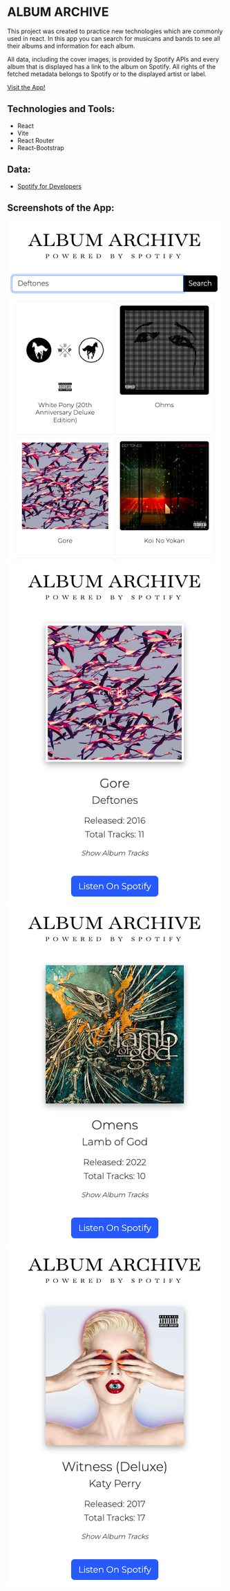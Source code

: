 # ALBUM ARCHIVE

This project was created to practice new technologies which are commonly used in react. In this app you can search for musicans and bands to see all their albums and information for each album.

All data, including the cover images, is provided by Spotify APIs and every album that is displayed has a link to the album on Spotify. All rights of the fetched metadata belongs to Spotify or to the displayed artist or label.

[Visit the App!](https://ruben-leon.github.io/spa-final-project_ruben-leon/)

## Technologies and Tools:

-   React
-   Vite
-   React Router
-   React-Bootstrap

## Data:

-   [Spotify for Developers](https://developer.spotify.com/)

## Screenshots of the App:

![alt text](./images-for-readme/Deftones_small.png)
![alt text](./images-for-readme/Deftones_Gore_small.png)
![alt text](./images-for-readme/LOG_Omens_small.png)
![alt text](./images-for-readme/KatyP_Witness_small.png)

